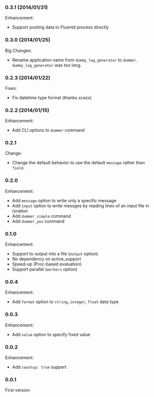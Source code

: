 ### 0.3.1 (2014/01/31)

Enhancement:

  * Support posting data to Fluentd process directly

### 0.3.0 (2014/01/25)

Big Changes:

  * Rename application name from `dummy_log_generator` to `dummer`. `dummy_log_generator` was too long.

### 0.2.3 (2014/01/22)

Fixes:

  * Fix datetime type format (thanks xcezx)

### 0.2.2 (2014/01/15)

Enhancement:

  * Add CLI options to `dummer` command

### 0.2.1

Change:

  * Change the default behavior to use the default `message` rather than `field`.

### 0.2.0

Enhancement:

  * Add `message` option to write only a specific message
  * Add `input` option to write messges by reading lines of an input file in roration
  * Add `dummer_simple` command
  * Add `dummer_yes` command

### 0.1.0

Enhancement:

  * Support to output into a file (`output` option)
  * No dependency on active_support
  * Speed-up (Proc-based evaluation)
  * Support parallel (`workers` option)

### 0.0.4

Enhancement:

  * Add `format` option to `string`, `integer`, `float` data type

### 0.0.3

Enhancement:

  * Add `value` option to specify fixed value

### 0.0.2

Enhancement:

  * Add `countup: true` suppert

### 0.0.1

First version
